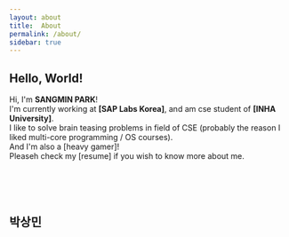```yaml
---
layout: about
title:  About
permalink: /about/
sidebar: true 
---
```

## Hello, World!

Hi, I'm **SANGMIN PARK**!<br>
I'm currently working at **[SAP Labs Korea]**, and am cse student of **[INHA University]**.<br>
I like to solve brain teasing problems in field of CSE (probably the reason I liked multi-core programming / OS courses).<br>
And I'm also a [heavy gamer]!<br>
Pleaseh check my [resume] if you wish to know more about me.



<br><br><br>
## 박상민
<!--author-->
